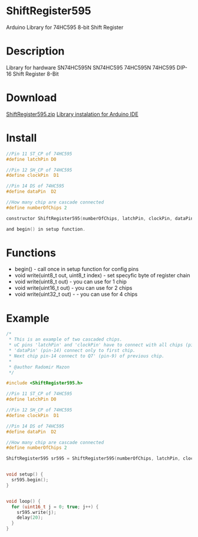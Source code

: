 # ShiftRegister595
Arduino Library for 74HC595 8-bit Shift Register

# Description
Library for hardware SN74HC595N SN74HC595 74HC595N 74HC595 DIP-16 Shift Register 8-Bit

# Download
[ShiftRegister595.zip](https://github.com/radomirmazon/ShiftRegister595/blob/master/ShiftRegister595.zip)
[Library instalation for Arduino IDE](https://www.arduino.cc/en/Guide/Libraries)

# Install
```C
//Pin 11 ST_CP of 74HC595
#define latchPin D0

//Pin 12 SH_CP of 74HC595
#define clockPin  D1

//Pin 14 DS of 74HC595
#define dataPin  D2

//How many chip are cascade connected
#define numberOfChips 2

constructor ShiftRegister595(numberOfChips, latchPin, clockPin, dataPin);

and begin() in setup function.
```

# Functions
* begin() - call once in setup function for config pins
* void write(uint8_t out, uint8_t index) - set specyfic byte of register chain
* void write(uint8_t out) - you can use for 1 chip
* void write(uint16_t out) - you can use for 2 chips
* void write(uint32_t out) - - you can use for 4 chips

# Example
```C
/*
 * This is an example of two cascaded chips.
 * uC pins 'latchPin' and 'clockPin' have to connect with all chips (pin-11 and pin-12).
 * 'dataPin' (pin-14) connect only to first chip.
 * Next chip pin-14 connect to Q7' (pin-9) of previous chip.
 *
 * @author Radomir Mazon
 */

#include <ShiftRegister595.h>

//Pin 11 ST_CP of 74HC595
#define latchPin D0

//Pin 12 SH_CP of 74HC595
#define clockPin  D1

//Pin 14 DS of 74HC595
#define dataPin  D2

//How many chip are cascade connected
#define numberOfChips 2

ShiftRegister595 sr595 = ShiftRegister595(numberOfChips, latchPin, clockPin, dataPin);


void setup() {
  sr595.begin();
}


void loop() {
  for (uint16_t j = 0; true; j++) {
    sr595.write(j);
    delay(20);
  }
}
```
